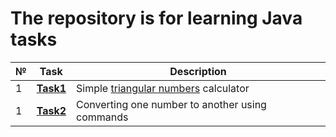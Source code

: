 # The repository is for learning Java tasks
|№|**Task**|**Description**|
|--|--|--|
|1|**[Task1](https://github.com/iamseryy/tasks_learn_java/tree/main/task1/triangular_numbers_calculator)**|Simple [triangular numbers](https://ru.wikipedia.org/wiki/%D0%A2%D1%80%D0%B5%D1%83%D0%B3%D0%BE%D0%BB%D1%8C%D0%BD%D0%BE%D0%B5_%D1%87%D0%B8%D1%81%D0%BB%D0%BE) calculator|
|1|**[Task2](https://github.com/iamseryy/tasks_learn_java/tree/main/task2)**|Converting one number to another using commands|

